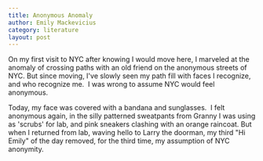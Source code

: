 ```yaml
---
title: Anonymous Anomaly
author: Emily Mackevicius
category: literature
layout: post
---
```


On my first visit to NYC after knowing I would move here, I marveled at the anomaly of crossing paths with an old friend on the anonymous streets of NYC. But since moving, I've slowly seen my path fill with faces I recognize, and who recognize me.  I was wrong to assume NYC would feel anonymous.

Today, my face was covered with a bandana and sunglasses.  I felt anonymous again, in the silly patterned sweatpants from Granny I was using as 'scrubs' for lab, and pink sneakers clashing with an orange raincoat. But when I returned from lab, waving hello to Larry the doorman, my third "Hi Emily" of the day removed, for the third time, my assumption of NYC anonymity. 
